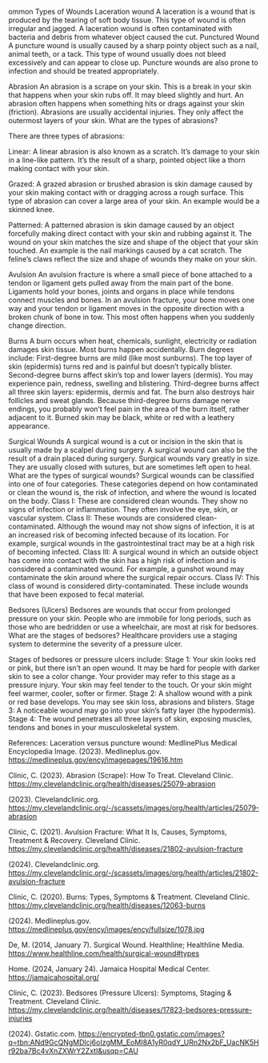 ommon Types of Wounds
Laceration wound
A laceration is a wound that is produced by the tearing of soft body tissue. This type of wound is often irregular and jagged. A laceration wound is often contaminated with bacteria and debris from whatever object caused the cut.
Punctured Wound
A puncture wound is usually caused by a sharp pointy object such as a nail, animal teeth, or a tack. This type of wound usually does not bleed excessively and can appear to close up. Puncture wounds are also prone to infection and should be treated appropriately.


Abrasion
An abrasion is a scrape on your skin. This is a break in your skin that happens when your skin rubs off. It may bleed slightly and hurt. An abrasion often happens when something hits or drags against your skin (friction). Abrasions are usually accidental injuries. They only affect the outermost layers of your skin.
What are the types of abrasions?

There are three types of abrasions:

Linear: A linear abrasion is also known as a scratch. It’s damage to your skin in a line-like pattern. It’s the result of a sharp, pointed object like a thorn making contact with your skin.

Grazed: A grazed abrasion or brushed abrasion is skin damage caused by your skin making contact with or dragging across a rough surface. This type of abrasion can cover a large area of your skin. An example would be a skinned knee.

Patterned: A patterned abrasion is skin damage caused by an object forcefully making direct contact with your skin and rubbing against it. The wound on your skin matches the size and shape of the object that your skin touched. An example is the nail markings caused by a cat scratch. The feline’s claws reflect the size and shape of wounds they make on your skin.



Avulsion
An avulsion fracture is where a small piece of bone attached to a tendon or ligament gets pulled away from the main part of the bone. Ligaments hold your bones, joints and organs in place while tendons connect muscles and bones. In an avulsion fracture, your bone moves one way and your tendon or ligament moves in the opposite direction with a broken chunk of bone in tow. This most often happens when you suddenly change direction.


Burns
A burn occurs when heat, chemicals, sunlight, electricity or radiation damages skin tissue. Most burns happen accidentally.
Burn degrees include:
First-degree burns are mild (like most sunburns). The top layer of skin (epidermis) turns red and is painful but doesn’t typically blister.
Second-degree burns affect skin’s top and lower layers (dermis). You may experience pain, redness, swelling and blistering.
Third-degree burns affect all three skin layers: epidermis, dermis and fat. The burn also destroys hair follicles and sweat glands. Because third-degree burns damage nerve endings, you probably won’t feel pain in the area of the burn itself, rather adjacent to it. Burned skin may be black, white or red with a leathery appearance.


Surgical Wounds
A surgical wound is a cut or incision in the skin that is usually made by a scalpel during surgery. A surgical wound can also be the result of a drain placed during surgery. Surgical wounds vary greatly in size. They are usually closed with sutures, but are sometimes left open to heal.
What are the types of surgical wounds?
Surgical wounds can be classified into one of four categories. These categories depend on how contaminated or clean the wound is, the risk of infection, and where the wound is located on the body.
Class I: These are considered clean wounds. They show no signs of infection or inflammation. They often involve the eye, skin, or vascular system.
Class II: These wounds are considered clean-contaminated. Although the wound may not show signs of infection, it is at an increased risk of becoming infected because of its location. For example, surgical wounds in the gastrointestinal tract may be at a high risk of becoming infected.
Class III: A surgical wound in which an outside object has come into contact with the skin has a high risk of infection and is considered a contaminated wound. For example, a gunshot wound may contaminate the skin around where the surgical repair occurs.
Class IV: This class of wound is considered dirty-contaminated. These include wounds that have been exposed to fecal material.


Bedsores (Ulcers)
Bedsores are wounds that occur from prolonged pressure on your skin. People who are immobile for long periods, such as those who are bedridden or use a wheelchair, are most at risk for bedsores.
What are the stages of bedsores? Healthcare providers use a staging system to determine the severity of a pressure ulcer.

Stages of bedsores or pressure ulcers include:
Stage 1: Your skin looks red or pink, but there isn’t an open wound. It may be hard for people with darker skin to see a color change. Your provider may refer to this stage as a pressure injury. Your skin may feel tender to the touch. Or your skin might feel warmer, cooler, softer or firmer.
Stage 2: A shallow wound with a pink or red base develops. You may see skin loss, abrasions and blisters.
Stage 3: A noticeable wound may go into your skin’s fatty layer (the hypodermis).
Stage 4: The wound penetrates all three layers of skin, exposing muscles, tendons and bones in your musculoskeletal system.


References:
Laceration versus puncture wound: MedlinePlus Medical Encyclopedia Image. (2023). Medlineplus.gov. https://medlineplus.gov/ency/imagepages/19616.htm

Clinic, C. (2023). Abrasion (Scrape): How To Treat. Cleveland Clinic. https://my.clevelandclinic.org/health/diseases/25079-abrasion

(2023). Clevelandclinic.org. https://my.clevelandclinic.org/-/scassets/images/org/health/articles/25079-abrasion

Clinic, C. (2021). Avulsion Fracture: What It Is, Causes, Symptoms, Treatment & Recovery. Cleveland Clinic. https://my.clevelandclinic.org/health/diseases/21802-avulsion-fracture

(2024). Clevelandclinic.org. https://my.clevelandclinic.org/-/scassets/images/org/health/articles/21802-avulsion-fracture

Clinic, C. (2020). Burns: Types, Symptoms & Treatment. Cleveland Clinic. https://my.clevelandclinic.org/health/diseases/12063-burns

(2024). Medlineplus.gov. https://medlineplus.gov/ency/images/ency/fullsize/1078.jpg

De, M. (2014, January 7). Surgical Wound. Healthline; Healthline Media. https://www.healthline.com/health/surgical-wound#types

Home. (2024, January 24). Jamaica Hospital Medical Center. https://jamaicahospital.org/

Clinic, C. (2023). Bedsores (Pressure Ulcers): Symptoms, Staging & Treatment. Cleveland Clinic. https://my.clevelandclinic.org/health/diseases/17823-bedsores-pressure-injuries ‌

(2024). Gstatic.com. https://encrypted-tbn0.gstatic.com/images?q=tbn:ANd9GcQNgMDlcj6oIzgMM_EoMI8A1yR0qdY_URn2Nx2bF_UacNK5Hr92ba7Bc4vXnZXWrY2ZxtI&usqp=CAU ‌
